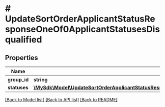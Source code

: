 # # UpdateSortOrderApplicantStatusResponseOneOf0ApplicantStatusesDisqualified

## Properties

Name | Type | Description | Notes
------------ | ------------- | ------------- | -------------
**group_id** | **string** |  | [optional]
**statuses** | [**\MySdk\Model\UpdateSortOrderApplicantStatusResponseOneOf0ApplicantStatusesActiveStatusesStatusesInner[]**](UpdateSortOrderApplicantStatusResponseOneOf0ApplicantStatusesActiveStatusesStatusesInner.md) |  | [optional]

[[Back to Model list]](../../README.md#models) [[Back to API list]](../../README.md#endpoints) [[Back to README]](../../README.md)
